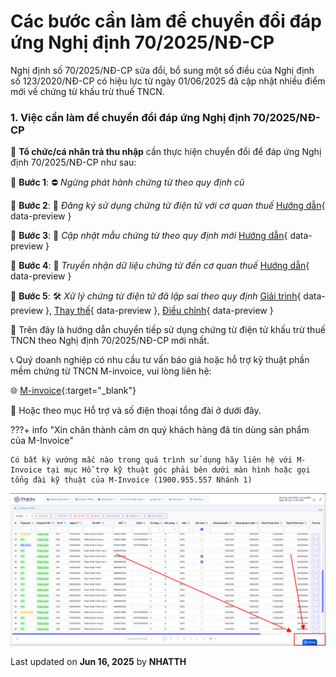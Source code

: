 # **Các bước cần làm để chuyển đổi đáp ứng Nghị định 70/2025/NĐ-CP**

Nghị định số 70/2025/NĐ-CP sửa đổi, bổ sung một số điều của Nghị định số 123/2020/NĐ-CP có hiệu lực từ ngày 01/06/2025 đã cập nhật nhiều điểm mới về chứng từ khấu trừ thuế TNCN.

### **1. Việc cần làm để chuyển đổi đáp ứng Nghị định 70/2025/NĐ-CP**

🏢 **Tổ chức/cá nhân trả thu nhập** cần thực hiện chuyển đổi để đáp ứng Nghị định 70/2025/NĐ-CP như sau:

🔹 **Bước 1**: ⛔ _Ngừng phát hành chứng từ theo quy định cũ_

🔹 **Bước 2**: 📝 _Đăng ký sử dụng chứng từ điện tử với cơ quan thuế_ [Hướng dẫn](them-cks-moi.md#attribute-lists){ data-preview }

🔹 **Bước 3**: 📄 _Cập nhật mẫu chứng từ theo quy định mới_ [Hướng dẫn](tao-ky-hieu.md#attribute-lists){ data-preview }

🔹 **Bước 4**: 🔁 _Truyền nhận dữ liệu chứng từ đến cơ quan thuế_ [Hướng dẫn](lap-va-phat-hanh-chung-tu.md#attribute-lists){ data-preview }

🔹 **Bước 5**: 🛠️ _Xử lý chứng từ điện tử đã lập sai theo quy định_ [Giải trình](giai-trinh-mau04ss.md#attribute-lists){ data-preview }, [Thay thế](thay-the-chung-tu.md#attribute-lists){ data-preview }, [Điều chỉnh](dieu-chinh-chung-tu.md#attribute-lists){ data-preview }

📌 Trên đây là hướng dẫn chuyển tiếp sử dụng chứng từ điện tử khấu trừ thuế TNCN theo Nghị định 70/2025/NĐ-CP mới nhất.

📞 Quý doanh nghiệp có nhu cầu tư vấn báo giá hoặc hỗ trợ kỹ thuật phần mềm chứng từ TNCN M-invoice, vui lòng liên hệ:

🌐 [M-invoice](https://minvoice.vn/){:target="\_blank"}

📱 Hoặc theo mục Hỗ trợ và số điện thoại tổng đài ở dưới đây.

???+ info "Xin chân thành cảm ơn quý khách hàng đã tin dùng sản phẩm của M-Invoice"

    Có bất kỳ vướng mắc nào trong quá trình sử dụng hãy liên hệ với M-Invoice tại mục Hỗ trợ kỹ thuật góc phải bên dưới màn hình hoặc gọi tổng đài kỹ thuật của M-Invoice (1900.955.557 Nhánh 1)

![Hình 8](../assets/images/chung-tu/hotro.png)

<div class="last-updated">Last updated on <strong>Jun 16, 2025</strong> by <strong>NHATTH</strong></div>
